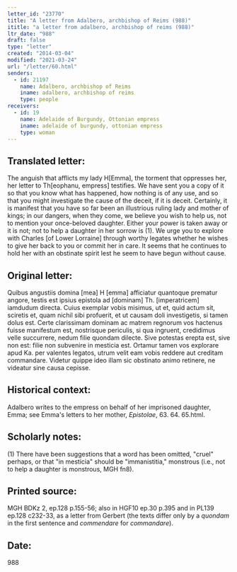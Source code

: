 ```yaml
---
letter_id: "23770"
title: "A letter from Adalbero, archbishop of Reims (988)"
ititle: "a letter from adalbero, archbishop of reims (988)"
ltr_date: "988"
draft: false
type: "letter"
created: "2014-03-04"
modified: "2021-03-24"
url: "/letter/60.html"
senders:
  - id: 21197
    name: Adalbero, archbishop of Reims
    iname: adalbero, archbishop of reims
    type: people
receivers:
  - id: 19
    name: Adelaide of Burgundy, Ottonian empress
    iname: adelaide of burgundy, ottonian empress
    type: woman
---
```

<h2> Translated letter:</h2>The anguish that afflicts my lady H[Emma], the torment that oppresses her, her letter to Th[eophanu, empress] testifies.  We have sent you a copy of it so that you know what has happened, how nothing is of any use, and so that you might investigate the cause of the deceit, if it is deceit.  Certainly, it is manifest that you have so far been an illustrious ruling lady and mother of kings; in our dangers, when they come, we believe you wish to help us, not to mention your once-beloved daughter.  Either your power is taken away or it is not; not to help a daughter in her sorrow is (1).   We urge you to explore with Charles [of Lower Lorraine] through worthy legates whether he wishes to give her back to you or commit her in care.  It seems that he continues to hold her with an obstinate spirit lest he seem to have begun without cause.
<h2 class="mt-4"> Original letter:</h2>Quibus angustiis domina [mea] H [emma] afficiatur quantoque prematur angore, testis est ipsius epistola ad [dominam] Th. [imperatricem] iamdudum directa. Cuius exemplar vobis misimus, ut et, quid actum sit, sciretis et, quam nichil sibi profuerit, et ut causam doli investigetis, si tamen dolus est. Certe clarissimam dominam ac matrem regnorum vos hactenus fuisse manifestum est, nostrisque periculis, si qua ingruent, credidimus velle succurrere, nedum filie quondam dilecte. Sive potestas erepta est, sive non est: filie non subvenire in mesticia est. Ortamur tamen vos explorare apud Ka. per valentes legatos, utrum velit eam vobis reddere aut creditam commandare. Videtur quippe ideo illam sic obstinato animo retinere, ne videatur sine causa cepisse.
<h2 class="mt-4"> Historical context:</h2><p>Adalbero writes to the empress on behalf of her imprisoned daughter, Emma; see Emma's letters to her mother, <em>Epistolae</em>, 63. 64. 65.html.</p><h2 class="mt-4"> Scholarly notes:</h2>(1)  There have been suggestions that a word has been omitted, "cruel" perhaps, or that "in mesticia" should be "immanistitia," monstrous (i.e., not to help a daughter is monstrous, MGH fn8).
<h2 class="mt-4"> Printed source:</h2><p>MGH BDKz 2, ep.128 p.155-56; also in HGF10 ep.30 p.395 and in PL139 ep.128 c232-33, as a letter from Gerbert (the texts differ only by a <em>quondam</em> in the first sentence and <em>commendare</em> for <em>commandare</em>).</p><h2 class="mt-4"> Date:</h2>988